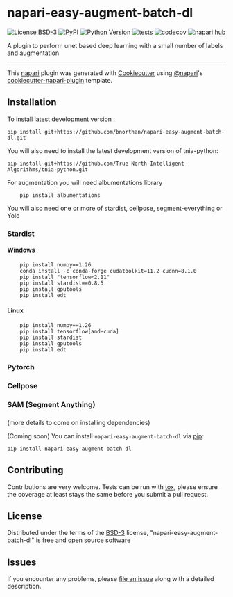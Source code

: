 # napari-easy-augment-batch-dl

[![License BSD-3](https://img.shields.io/pypi/l/napari-easy-augment-batch-dl.svg?color=green)](https://github.com/bnorthan/napari-easy-augment-batch-dl/raw/main/LICENSE)
[![PyPI](https://img.shields.io/pypi/v/napari-easy-augment-batch-dl.svg?color=green)](https://pypi.org/project/napari-easy-augment-batch-dl)
[![Python Version](https://img.shields.io/pypi/pyversions/napari-easy-augment-batch-dl.svg?color=green)](https://python.org)
[![tests](https://github.com/bnorthan/napari-easy-augment-batch-dl/workflows/tests/badge.svg)](https://github.com/bnorthan/napari-easy-augment-batch-dl/actions)
[![codecov](https://codecov.io/gh/bnorthan/napari-easy-augment-batch-dl/branch/main/graph/badge.svg)](https://codecov.io/gh/bnorthan/napari-easy-augment-batch-dl)
[![napari hub](https://img.shields.io/endpoint?url=https://api.napari-hub.org/shields/napari-easy-augment-batch-dl)](https://napari-hub.org/plugins/napari-easy-augment-batch-dl)

A plugin to perform unet based deep learning with a small number of labels and augmentation

----------------------------------

This [napari] plugin was generated with [Cookiecutter] using [@napari]'s [cookiecutter-napari-plugin] template.

<!--
Don't miss the full getting started guide to set up your new package:
https://github.com/napari/cookiecutter-napari-plugin#getting-started

and review the napari docs for plugin developers:
https://napari.org/stable/plugins/index.html
-->

## Installation

To install latest development version :

    pip install git+https://github.com/bnorthan/napari-easy-augment-batch-dl.git

You will also need to install the latest development version of tnia-python:

    pip install git+https://github.com/True-North-Intelligent-Algorithms/tnia-python.git

For augmentation you will need albumentations library

```
    pip install albumentations
```

You will also need one or more of stardist, cellpose, segment-everything or Yolo

### Stardist

#### Windows

```
    pip install numpy==1.26
    conda install -c conda-forge cudatoolkit=11.2 cudnn=8.1.0
    pip install "tensorflow<2.11"
    pip install stardist==0.8.5
    pip install gputools
    pip install edt
```

#### Linux

```
    pip install numpy==1.26
    pip install tensorflow[and-cuda]
    pip install stardist
    pip install gputools
    pip install edt
```

### Pytorch

### Cellpose

### SAM (Segment Anything)

###

(more details to come on installing dependencies)


(Coming soon) You can install `napari-easy-augment-batch-dl` via [pip]:

    pip install napari-easy-augment-batch-dl



## Contributing

Contributions are very welcome. Tests can be run with [tox], please ensure
the coverage at least stays the same before you submit a pull request.

## License

Distributed under the terms of the [BSD-3] license,
"napari-easy-augment-batch-dl" is free and open source software

## Issues

If you encounter any problems, please [file an issue] along with a detailed description.

[napari]: https://github.com/napari/napari
[Cookiecutter]: https://github.com/audreyr/cookiecutter
[@napari]: https://github.com/napari
[MIT]: http://opensource.org/licenses/MIT
[BSD-3]: http://opensource.org/licenses/BSD-3-Clause
[GNU GPL v3.0]: http://www.gnu.org/licenses/gpl-3.0.txt
[GNU LGPL v3.0]: http://www.gnu.org/licenses/lgpl-3.0.txt
[Apache Software License 2.0]: http://www.apache.org/licenses/LICENSE-2.0
[Mozilla Public License 2.0]: https://www.mozilla.org/media/MPL/2.0/index.txt
[cookiecutter-napari-plugin]: https://github.com/napari/cookiecutter-napari-plugin

[file an issue]: https://github.com/bnorthan/napari-easy-augment-batch-dl/issues

[napari]: https://github.com/napari/napari
[tox]: https://tox.readthedocs.io/en/latest/
[pip]: https://pypi.org/project/pip/
[PyPI]: https://pypi.org/
